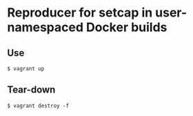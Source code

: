 # Reproducer for setcap in user-namespaced Docker builds

## Use

``` shell
$ vagrant up
```


## Tear-down

``` shell
$ vagrant destroy -f
```

